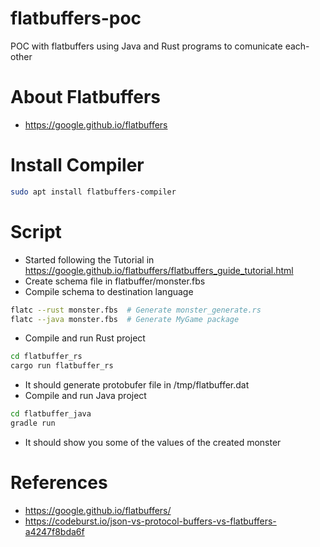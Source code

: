 # flatbuffers-poc
POC with flatbuffers using Java and Rust programs to comunicate each-other

# About Flatbuffers
* https://google.github.io/flatbuffers

# Install Compiler
```bash
sudo apt install flatbuffers-compiler
```

# Script
* Started following the Tutorial in https://google.github.io/flatbuffers/flatbuffers_guide_tutorial.html
* Create schema file in flatbuffer/monster.fbs
* Compile schema to destination language
```bash
flatc --rust monster.fbs  # Generate monster_generate.rs
flatc --java monster.fbs  # Generate MyGame package
```
* Compile and run Rust project
```bash
cd flatbuffer_rs
cargo run flatbuffer_rs
```
* It should generate protobufer file in /tmp/flatbuffer.dat
* Compile and run Java project
```bash
cd flatbuffer_java
gradle run
```
* It should show you some of the values of the created monster 

# References
* https://google.github.io/flatbuffers/
* https://codeburst.io/json-vs-protocol-buffers-vs-flatbuffers-a4247f8bda6f

